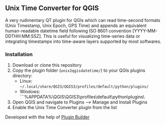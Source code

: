 ## Unix Time Converter for QGIS
A very rudimentary QT plugin for QGIs which can read time-second formats (Unix Timestamp, Unix Epoch, GPS Time) and appends an equivalent human-readable datetime field following ISO 8601 convention [YYYY-MM-DDTHH:MM:SSZ]. This is useful for visualizing time-series data or integrating timestamps into time-aware layers supported by most softwares.

### Installation

1. Download or clone this repository
2. Copy the plugin folder (```unix2qgisdatetime/```) to your QGIs plugins directory:
   - Linux: ```~/.local/share/QGIS/QGIS3/profiles/default/python/plugins/```
   - Windows: ```%APPDATA%\QGIS\QGIS3\profiles\default\python\plugins\
3. Open QGIS and navigate to Plugins --> Manage and Install Plugins
4. Enable the Unix Time Converter plugin from the list



Developed with the help of [Plugin Builder](https://plugins.qgis.org/plugins/pluginbuilder/)
